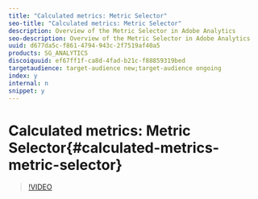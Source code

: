 ```yaml
---
title: "Calculated metrics: Metric Selector"
seo-title: "Calculated metrics: Metric Selector"
description: Overview of the Metric Selector in Adobe Analytics
seo-description: Overview of the Metric Selector in Adobe Analytics
uuid: d677da5c-f861-4794-943c-2f7519af40a5
products: SG_ANALYTICS
discoiquuid: ef67ff1f-ca8d-4fad-b21c-f88859319bed
targetaudience: target-audience new;target-audience ongoing
index: y
internal: n
snippet: y
---
```


# Calculated metrics: Metric Selector{#calculated-metrics-metric-selector}

>[!VIDEO](https://video.tv.adobe.com/v/25410/?quality=12)

